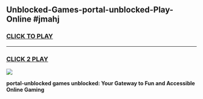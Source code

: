 
## Unblocked-Games-portal-unblocked-Play-Online #jmahj
<h3>
<a href="https://news.freeplayer.one?title=portal-unblocked&ref=3">CLICK TO PLAY</a></h3>
<hr>

<h3>
<a href="https://news.freeplayer.one?title=portal-unblocked&ref=3">CLICK 2 PLAY</a>
  
</h3>

<a href="https://news.freeplayer.one?title=portal-unblocked&ref=3"><img src="https://clearcache.store/games.png"></a>


**portal-unblocked games unblocked: Your Gateway to Fun and Accessible Online Gaming**
